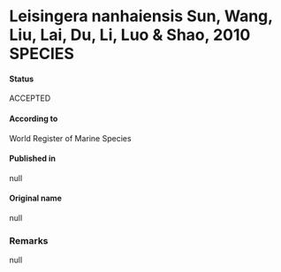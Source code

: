 # Leisingera nanhaiensis Sun, Wang, Liu, Lai, Du, Li, Luo & Shao, 2010 SPECIES

#### Status
ACCEPTED

#### According to
World Register of Marine Species

#### Published in
null

#### Original name
null

### Remarks
null